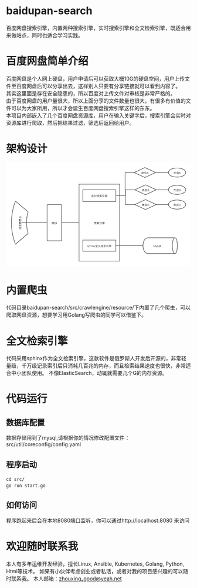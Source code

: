 # baidupan-search
百度网盘搜索引擎，内置两种搜索引擎，实时搜索引擎和全文检索引擎，既适合用来做站点，同时也适合学习实践。
# 百度网盘简单介绍
百度网盘是个人网上硬盘，用户申请后可以获取大概10G的硬盘空间，用户上传文件至百度网盘后可以分享出去，这样别人只要有分享链接就可以看到内容了。  
其实这里面是存在安全隐患的，所以百度对上传文件对审核是非常严格的。  
由于百度网盘的用户量很大，所以上面分享的文件数量也很大，有很多有价值的文件可以为大家所用，所以才会诞生百度网盘搜索引擎这样的东东。  
本项目内部嵌入了几个百度网盘资源库，用户在输入关键字后，搜索引擎会实时对资源库进行爬取，然后把结果过滤，筛选后返回给用户。
# 架构设计
![image](https://raw.githubusercontent.com/zhanghaohao/pictures/master/百度网盘搜索引擎.png)
# 内置爬虫
代码目录baidupan-search/src/crawlengine/resource/下内置了几个爬虫，可以爬取网盘资源，想要学习用Golang写爬虫的同学可以借鉴下。
# 全文检索引擎
代码采用sphinx作为全文检索引擎，这款软件是俄罗斯人开发后开源的，非常轻量级，千万级记录索引后只消耗几百兆的内存，而且检索结果速度也很快，非常适合中小团队使用。
不像ElasticSearch，动辄就需要几个G的内存资源。


# 代码运行
## 数据库配置
数据存储用到了mysql,请根据你的情况修改配置文件：src/util/coreconfig/config.yaml
## 程序启动
`cd src/`  
`go run start.go`
## 如何访问
程序跑起来后会在本地8080端口监听，你可以通过http://localhost:8080 来访问
# 欢迎随时联系我
本人有多年运维开发经验，擅长Linux, Ansible, Kubernetes, Golang, Python, Html等技术。
如果有小伙伴考虑创业或者私活，或者对我的项目感兴趣的可以随时联系我。
本人邮箱：zhouxing_good@yeah.net

